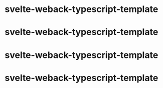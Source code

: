 # svelte-weback-typescript-template
# svelte-weback-typescript-template
# svelte-weback-typescript-template
# svelte-weback-typescript-template
